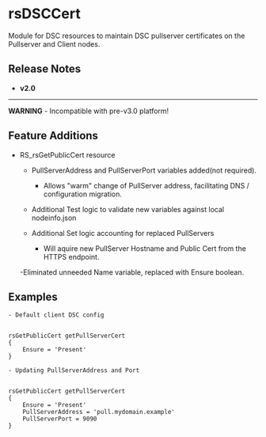 rsDSCCert
===========
Module for DSC resources to maintain DSC pullserver certificates on the Pullserver and Client nodes.


Release Notes
-------------


- **v2.0**
----------

**WARNING** - Incompatible with pre-v3.0 platform!

Feature Additions
-----------------

- RS_rsGetPublicCert resource
	- PullServerAddress and PullServerPort variables added(not required).
		- Allows "warm" change of PullServer address, facilitating DNS / configuration migration.

	- Additional Test logic to validate new variables against local nodeinfo.json

	- Additional Set logic accounting for replaced PullServers
		- Will aquire new PullServer Hostname and Public Cert from the HTTPS endpoint.

	-Eliminated unneeded Name variable, replaced with Ensure boolean.



Examples
--------

	- Default client DSC config
<pre><code>
rsGetPublicCert getPullServerCert
{
	Ensure = 'Present'
}
</code></pre>

	- Updating PullServerAddress and Port
<pre><code>
rsGetPublicCert getPullServerCert
{
	Ensure = 'Present'
	PullServerAddress = 'pull.mydomain.example'
	PullServerPort = 9090
}
</code></pre>